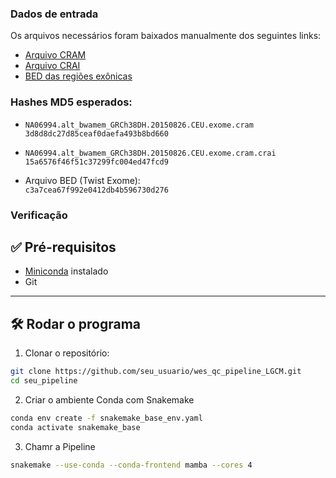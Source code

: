 ### Dados de entrada

Os arquivos necessários foram baixados manualmente dos seguintes links:

- [Arquivo CRAM](http://ftp.1000genomes.ebi.ac.uk/.../NA06994.exome.cram)
- [Arquivo CRAI](http://ftp.1000genomes.ebi.ac.uk/.../NA06994.exome.cram.crai)
- [BED das regiões exônicas](https://www.twistbioscience.com/...)


### Hashes MD5 esperados:

- `NA06994.alt_bwamem_GRCh38DH.20150826.CEU.exome.cram`  
  `3d8d8dc27d85ceaf0daefa493b8bd660`

- `NA06994.alt_bwamem_GRCh38DH.20150826.CEU.exome.cram.crai`  
  `15a6576f46f51c37299fc004ed47fcd9`

- Arquivo BED (Twist Exome):  
  `c3a7cea67f992e0412db4b596730d276`

### Verificação 


## ✅ Pré-requisitos

- [Miniconda](https://docs.conda.io/en/latest/miniconda.html) instalado
- Git 

---

## 🛠️ Rodar o programa

1. Clonar o repositório:

```bash
git clone https://github.com/seu_usuario/wes_qc_pipeline_LGCM.git
cd seu_pipeline
```

2. Criar o ambiente Conda com Snakemake
```bash
conda env create -f snakemake_base_env.yaml
conda activate snakemake_base
```

3. Chamr a Pipeline
```bash
snakemake --use-conda --conda-frontend mamba --cores 4
```
